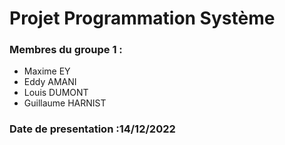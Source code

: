 # Projet Programmation Système

### Membres du groupe 1 : 
- Maxime EY
- Eddy AMANI
- Louis DUMONT
- Guillaume HARNIST

### Date de presentation :14/12/2022